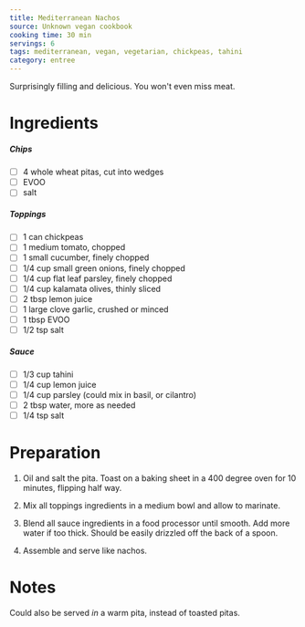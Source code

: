 ```yaml
---
title: Mediterranean Nachos
source: Unknown vegan cookbook
cooking time: 30 min
servings: 6
tags: mediterranean, vegan, vegetarian, chickpeas, tahini
category: entree
---
```


Surprisingly filling and delicious. You won't even miss meat.

Ingredients
===========

##### Chips
* [ ] 4 whole wheat pitas, cut into wedges
* [ ] EVOO
* [ ] salt

##### Toppings
* [ ] 1 can chickpeas
* [ ] 1 medium tomato, chopped
* [ ] 1 small cucumber, finely chopped
* [ ] 1/4 cup small green onions, finely chopped
* [ ] 1/4 cup flat leaf parsley, finely chopped
* [ ] 1/4 cup kalamata olives, thinly sliced
* [ ] 2 tbsp lemon juice
* [ ] 1 large clove garlic, crushed or minced
* [ ] 1 tbsp EVOO
* [ ] 1/2 tsp salt

##### Sauce
* [ ] 1/3 cup tahini
* [ ] 1/4 cup lemon juice
* [ ] 1/4 cup parsley (could mix in basil, or cilantro)
* [ ] 2 tbsp water, more as needed
* [ ] 1/4 tsp salt

Preparation
===========

1. Oil and salt the pita. Toast on a baking sheet in a 400 degree oven for 10 minutes, flipping half way.

2. Mix all toppings ingredients in a medium bowl and allow to marinate.

3. Blend all sauce ingredients in a food processor until smooth. Add more water if too thick. Should be easily drizzled off the back of a spoon.

4. Assemble and serve like nachos.

Notes
=====

Could also be served _in_ a warm pita, instead of toasted pitas.
